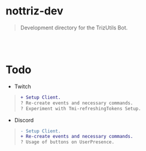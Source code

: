 # nottriz-dev
<!-- Words -->

> Development directory for the TrizUtils Bot.

<br />
<br />

#  Todo

- Twitch
> ```diff
> + Setup Client.
> ? Re-create events and necessary commands.
> ? Experiment with Tmi-refreshingTokens Setup.
> ```

- Discord
> ```diff
> - Setup Client.
> + Re-create events and necessary commands.
> ? Usage of buttons on UserPresence.
> ```
